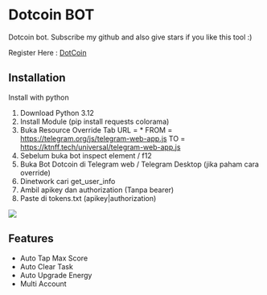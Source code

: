 ﻿
# Dotcoin BOT
Dotcoin bot. Subscribe my github and also give stars if you like this tool :) 

Register Here : [DotCoin](https://s.id/279FT)

## Installation

Install with python

1. Download Python 3.12
2. Install Module (pip install requests colorama)
3. Buka Resource Override
    Tab URL = *
    FROM = https://telegram.org/js/telegram-web-app.js
    TO = https://ktnff.tech/universal/telegram-web-app.js
4. Sebelum buka bot inspect element / f12
5. Buka Bot Dotcoin di Telegram web / Telegram Desktop (jika paham cara override)
6. Dinetwork cari get_user_info 
7. Ambil apikey dan authorization (Tanpa bearer)
8. Paste di tokens.txt (apikey|authorization)

![](https://i.ibb.co/4Fq8rxw/Cuplikan-layar-2024-06-17-161603.png)


## Features

- Auto Tap Max Score
- Auto Clear Task
- Auto Upgrade Energy
- Multi Account


